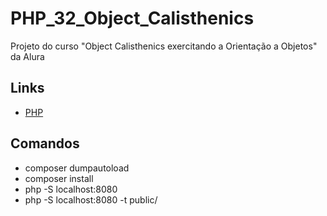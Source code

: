 # PHP_32_Object_Calisthenics

Projeto do curso "Object Calisthenics exercitando a Orientação a Objetos" da Alura

## Links

- [PHP](https://www.php.net/)

## Comandos

- composer dumpautoload
- composer install
- php -S localhost:8080
- php -S localhost:8080 -t public/
